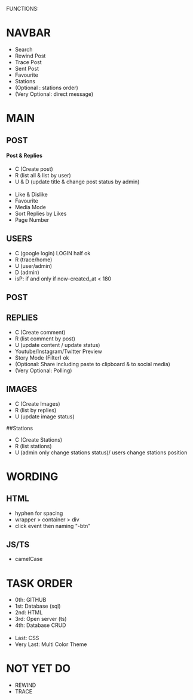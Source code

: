 FUNCTIONS:

# NAVBAR
- Search
- Rewind Post
- Trace Post 
- Sent Post
- Favourite
- Stations 
- (Optional : stations order)
- (Very Optional: direct message)


# MAIN
## POST
#### Post & Replies
- C (Create post)
- R (list all & list by user)
- U & D (update title & change post status by admin)
<br/><br/>
- Like & Dislike 
- Favourite
- Media Mode
- Sort Replies by Likes
- Page Number

 
## USERS
- C (google login) LOGIN half ok
- R (trace/home)
- U (user/admin)
- D (admin)
- isP: if and only if now-created_at < 180

## POST

## REPLIES
- C (Create comment)
- R (list comment by post)
- U (update content / update status)
- Youtube/Instagram/Twitter Preview
- Story Mode (Filter) ok
- (Optional: Share including paste to clipboard & to social media)
- (Very Optional: Polling)

## IMAGES
- C (Create Images)
- R (list by replies)
- U (update image status)

##Stations
- C (Create Stations)
- R (list stations)
- U (admin only change stations status)/ users change stations position


# WORDING
## HTML
- hyphen for spacing
- wrapper > container > div
- click event then naming "-btn"

## JS/TS 
- camelCase


# TASK ORDER
- 0th: GITHUB 
- 1st: Database (sql) 
- 2nd: HTML 
- 3rd: Open server (ts)
- 4th: Database CRUD
<br/><br/>
- Last: CSS
- Very Last: Multi Color Theme 

# NOT YET DO 
- REWIND
- TRACE
